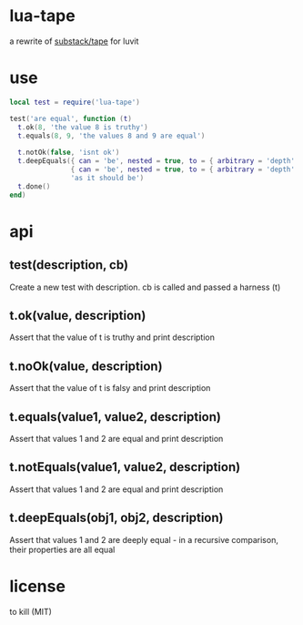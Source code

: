 # lua-tape
a rewrite of [substack/tape](http://github.com/substack/tape) for luvit

# use

```lua
local test = require('lua-tape')

test('are equal', function (t)
  t.ok(8, 'the value 8 is truthy')
  t.equals(8, 9, 'the values 8 and 9 are equal')
  
  t.notOk(false, 'isnt ok')
  t.deepEquals({ can = 'be', nested = true, to = { arbitrary = 'depth' } },
               { can = 'be', nested = true, to = { arbitrary = 'depth' } },
               'as it should be')
  t.done()
end)
```

# api

## test(description, cb)
Create a new test with description. cb is called and passed a harness (t)

## t.ok(value, description)
Assert that the value of t is truthy and print description

## t.noOk(value, description)
Assert that the value of t is falsy and print description

## t.equals(value1, value2, description)
Assert that values 1 and 2 are equal and print description

## t.notEquals(value1, value2, description)
Assert that values 1 and 2 are equal and print description

## t.deepEquals(obj1, obj2, description)
Assert that values 1 and 2 are deeply equal - in a recursive comparison, their properties are all equal

# license
to kill (MIT)
